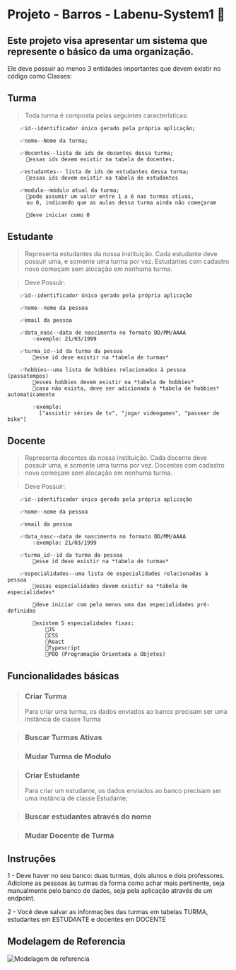 <h1>Projeto - Barros - Labenu-System1 🏦</h1>
<h2>Este projeto visa apresentar um sistema que represente o básico da uma organização.</h2>


Ele deve possuir ao menos 3 entidades importantes que devem existir no código como Classes:

  
  <h2><strong>Turma</strong></h2>
  
  >Toda turma é composta pelas seguintes características:

        ✅id--identificador único gerado pela própria aplicação;

        ✅nome--Nome da turma;

        ✅docentes--lista de ids de docentes dessa turma;
          🔑essas ids devem existir na tabela de docentes.

        ✅estudantes-- lista de ids de estudantes dessa turma;
          🔑essas ids devem existir na tabela de estudantes

        ✅modulo--módulo atual da turma;
          🔑pode assumir um valor entre 1 a 6 nas turmas ativas, 
          ou 0, indicando que as aulas dessa turma ainda não começaram
          
          🔑deve iniciar como 0


<h2><strong>Estudante</strong></h2>

>Representa estudantes da nossa instituição. Cada estudante deve possuir uma, e somente uma turma por vez. Estudantes com cadastro novo começam sem alocação em nenhuma turma.

>Deve Possuir: 

        ✅id--identificador único gerado pela própria aplicação

        ✅nome--nome da pessoa

        ✅email da pessoa

        ✅data_nasc--data de nascimento no formato DD/MM/AAAA
            💡exemplo: 21/03/1999
  
        ✅turma_id--id da turma da pessoa
            🔑esse id deve existir na *tabela de turmas*

        ✅hobbies--uma lista de hobbies relacionados à pessoa (passatempos)
            🔑esses hobbies devem existir na *tabela de hobbies*
            🔑caso não exista, deve ser adicionado à *tabela de hobbies* automaticamente
            
            💡exemplo:
              ["assistir séries de tv", "jogar videogames", "passear de bike"]


<h2><strong>Docente</strong></h2>

>Representa docentes da nossa instituição.  Cada docente deve possuir uma, e somente uma turma por vez. Docentes com cadastro novo começam sem alocação em nenhuma turma.

> Deve Possuir:

        ✅id--identificador único gerado pela própria aplicação

        ✅nome--nome da pessoa

        ✅email da pessoa

        ✅data_nasc--data de nascimento no formato DD/MM/AAAA
            💡exemplo: 21/03/1999
  
        ✅turma_id--id da turma da pessoa
            🔑esse id deve existir na *tabela de turmas*

        ✅especialidades--uma lista de especialidades relacionadas à pessoa
            🔑essas especialidades devem existir na *tabela de especialidades*

            🔑deve iniciar com pelo menos uma das especialidades pré-definidas
         
            🔑existem 5 especialidades fixas:
                📌JS
                📌CSS
                📌React
                📌Typescript
                📌POO (Programação Orientada a Objetos)


<h2><strong>Funcionalidades básicas</strong></h2>

><h3><strong>Criar Turma</strong></h3>
  >Para criar uma turma, os dados enviados ao banco precisam ser uma instância de classe Turma

><h3><strong>Buscar Turmas Ativas</strong></h3>

><h3><strong>Mudar Turma de Modulo</strong></h3>

><h3><strong>Criar Estudante</strong></h3>
  >Para criar um estudante, os dados enviados ao banco precisam ser uma instância de classe Estudante;


><h3><strong>Buscar estudantes através do nome</strong></h3>

><h3><strong>Mudar Docente de Turma</strong></h3>

<h2><strong>Instruções</strong></h2>

  1 - Deve haver no seu banco: duas turmas, dois alunos e dois professores. Adicione as pessoas às turmas da forma como achar mais pertinente, seja manualmente pelo banco de dados, seja pela aplicação através de um endpoint.

  2 - Você deve salvar as informações das turmas em tabelas TURMA, estudantes em ESTUDANTE e docentes em DOCENTE
  
 <h2><strong>Modelagem de Referencia</strong></h2>
 
![Modelagem de referencia](https://user-images.githubusercontent.com/102332717/211152347-dea625bc-b9fd-4584-b967-44b8c4cd6095.png)
